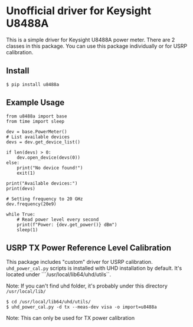 # Unofficial driver for Keysight U8488A 

This is a simple driver for Keysight U8488A power meter. There are 2 classes in this package. You can use this package individually or for USRP calibration.

## Install 

```
$ pip install u8488a
```

## Example Usage 

```
from u8488a import base
from time import sleep

dev = base.PowerMeter()
# List available devices
devs = dev.get_device_list()

if len(devs) > 0:
    dev.open_device(devs(0))
else:
    print("No device found!")
    exit(1)

print("Available devices:")
print(devs)

# Setting frequency to 20 GHz
dev.frequency(20e9)

while True:
    # Read power level every second
    print(f"Power: {dev.get_power()} dBm")
    sleep(1)

```

## USRP TX Power Reference Level Calibration

This package includes "custom" driver for USRP calibration. `uhd_power_cal.py` scripts is installed with UHD installation by default. It's located under ```/usr/local/lib64/uhd/utils``.

Note: If you can't find uhd folder, it's probably under this directory ```/usr/local/lib/```

```
$ cd /usr/local/lib64/uhd/utils/
$ uhd_power_cal.py -d tx --meas-dev visa -o import=u8488a
```

Note: This can only be used for TX power calibration

